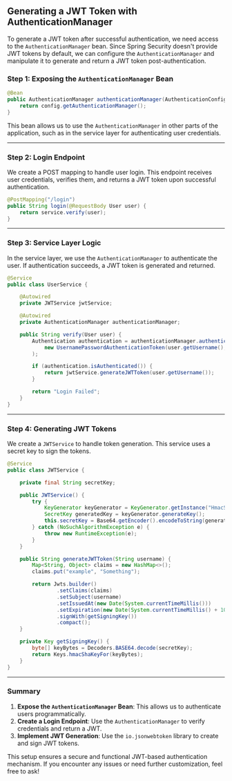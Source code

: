 ## Generating a JWT Token with AuthenticationManager

To generate a JWT token after successful authentication, we need access to the `AuthenticationManager` bean. Since Spring Security doesn't provide JWT tokens by default, we can configure the `AuthenticationManager` and manipulate it to generate and return a JWT token post-authentication.

### Step 1: Exposing the `AuthenticationManager` Bean

```java
@Bean
public AuthenticationManager authenticationManager(AuthenticationConfiguration config) throws Exception {
    return config.getAuthenticationManager();
}
```

This bean allows us to use the `AuthenticationManager` in other parts of the application, such as in the service layer for authenticating user credentials.

---

### Step 2: Login Endpoint

We create a POST mapping to handle user login. This endpoint receives user credentials, verifies them, and returns a JWT token upon successful authentication.

```java
@PostMapping("/login")
public String login(@RequestBody User user) {
    return service.verify(user);
}
```

---

### Step 3: Service Layer Logic

In the service layer, we use the `AuthenticationManager` to authenticate the user. If authentication succeeds, a JWT token is generated and returned.

```java
@Service
public class UserService {

    @Autowired
    private JWTService jwtService;

    @Autowired
    private AuthenticationManager authenticationManager;

    public String verify(User user) {
        Authentication authentication = authenticationManager.authenticate(
            new UsernamePasswordAuthenticationToken(user.getUsername(), user.getPassword())
        );

        if (authentication.isAuthenticated()) {
            return jwtService.generateJWTToken(user.getUsername());
        }

        return "Login Failed";
    }
}
```

---

### Step 4: Generating JWT Tokens

We create a `JWTService` to handle token generation. This service uses a secret key to sign the tokens.

```java
@Service
public class JWTService {

    private final String secretKey;

    public JWTService() {
        try {
            KeyGenerator keyGenerator = KeyGenerator.getInstance("HmacSHA256");
            SecretKey generatedKey = keyGenerator.generateKey();
            this.secretKey = Base64.getEncoder().encodeToString(generatedKey.getEncoded());
        } catch (NoSuchAlgorithmException e) {
            throw new RuntimeException(e);
        }
    }

    public String generateJWTToken(String username) {
        Map<String, Object> claims = new HashMap<>();
        claims.put("example", "Something");

        return Jwts.builder()
                .setClaims(claims)
                .setSubject(username)
                .setIssuedAt(new Date(System.currentTimeMillis()))
                .setExpiration(new Date(System.currentTimeMillis() + 1000 * 60 * 60 * 10)) // 10 hours
                .signWith(getSigningKey())
                .compact();
    }

    private Key getSigningKey() {
        byte[] keyBytes = Decoders.BASE64.decode(secretKey);
        return Keys.hmacShaKeyFor(keyBytes);
    }
}
```

---

### Summary

1. **Expose the `AuthenticationManager` Bean**: This allows us to authenticate users programmatically.
2. **Create a Login Endpoint**: Use the `AuthenticationManager` to verify credentials and return a JWT.
3. **Implement JWT Generation**: Use the `io.jsonwebtoken` library to create and sign JWT tokens.

This setup ensures a secure and functional JWT-based authentication mechanism. If you encounter any issues or need further customization, feel free to ask!

